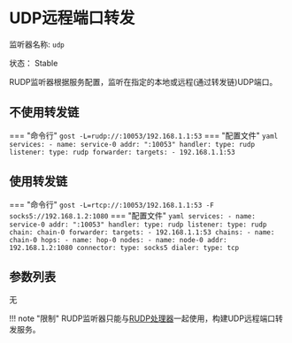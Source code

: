 # UDP远程端口转发

监听器名称: `udp`

状态： Stable

RUDP监听器根据服务配置，监听在指定的本地或远程(通过转发链)UDP端口。

## 不使用转发链

=== "命令行"
    ```
	gost -L=rudp://:10053/192.168.1.1:53
	```
=== "配置文件"
    ```yaml
	services:
	- name: service-0
	  addr: ":10053"
	  handler:
		type: rudp
	  listener:
		type: rudp
	  forwarder:
	    targets:
		- 192.168.1.1:53
	```

## 使用转发链

=== "命令行"
    ```
	gost -L=rtcp://:10053/192.168.1.1:53 -F socks5://192.168.1.2:1080
	```
=== "配置文件"
    ```yaml
	services:
	- name: service-0
	  addr: ":10053"
	  handler:
		type: rudp
	  listener:
		type: rudp
		chain: chain-0
	  forwarder:
	    targets:
		- 192.168.1.1:53
	chains:
	- name: chain-0
	  hops:
	  - name: hop-0
		nodes:
		- name: node-0
		  addr: 192.168.1.2:1080
		  connector:
			type: socks5
		  dialer:
			type: tcp
	```
	
## 参数列表

无

!!! note "限制"
    RUDP监听器只能与[RUDP处理器](/components/handlers/rudp/)一起使用，构建UDP远程端口转发服务。
